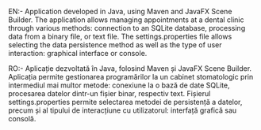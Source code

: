 EN:- Application developed in Java, using Maven and JavaFX Scene Builder. The application allows managing appointments at a dental clinic through various methods: connection to an SQLite database, processing data from a binary file, or text file. The settings.properties file allows selecting the data persistence method as well as the type of user interaction: graphical interface or console.

RO:- Aplicație dezvoltată în Java, folosind Maven și JavaFX Scene Builder. Aplicația permite gestionarea programărilor la un cabinet stomatologic prin intermediul mai multor metode: conexiune la o bază de date SQLite, procesarea datelor dintr-un fișier binar, respectiv text. Fișierul settings.properties permite selectarea metodei de persistență a datelor, precum și al tipului de interacțiune cu utilizatorul: interfață grafică sau consolă.
